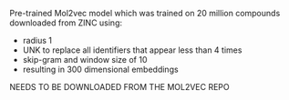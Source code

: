 Pre-trained Mol2vec model which was trained on 20 million compounds downloaded from ZINC using:

* radius 1
* UNK to replace all identifiers that appear less than 4 times
* skip-gram and window size of 10
* resulting in 300 dimensional embeddings


NEEDS TO BE DOWNLOADED FROM THE MOL2VEC REPO
